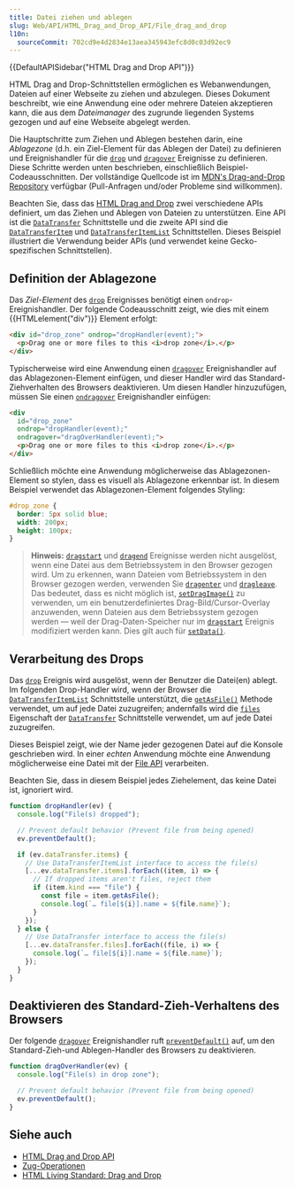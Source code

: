 ```yaml
---
title: Datei ziehen und ablegen
slug: Web/API/HTML_Drag_and_Drop_API/File_drag_and_drop
l10n:
  sourceCommit: 702cd9e4d2834e13aea345943efc8d0c03d92ec9
---
```


{{DefaultAPISidebar("HTML Drag and Drop API")}}

HTML Drag and Drop-Schnittstellen ermöglichen es Webanwendungen, Dateien auf einer Webseite zu ziehen und abzulegen. Dieses Dokument beschreibt, wie eine Anwendung eine oder mehrere Dateien akzeptieren kann, die aus dem _Dateimanager_ des zugrunde liegenden Systems gezogen und auf eine Webseite abgelegt werden.

Die Hauptschritte zum Ziehen und Ablegen bestehen darin, eine _Ablagezone_ (d.h. ein Ziel-Element für das Ablegen der Datei) zu definieren und Ereignishandler für die [`drop`](/de/docs/Web/API/HTMLElement/drop_event) und [`dragover`](/de/docs/Web/API/HTMLElement/dragover_event) Ereignisse zu definieren. Diese Schritte werden unten beschrieben, einschließlich Beispiel-Codeausschnitten. Der vollständige Quellcode ist im [MDN's Drag-and-Drop Repository](https://github.com/mdn/dom-examples/tree/main/drag-and-drop) verfügbar (Pull-Anfragen und/oder Probleme sind willkommen).

Beachten Sie, dass das [HTML Drag and Drop](/de/docs/Web/API/HTML_Drag_and_Drop_API) zwei verschiedene APIs definiert, um das Ziehen und Ablegen von Dateien zu unterstützen. Eine API ist die [`DataTransfer`](/de/docs/Web/API/DataTransfer) Schnittstelle und die zweite API sind die [`DataTransferItem`](/de/docs/Web/API/DataTransferItem) und [`DataTransferItemList`](/de/docs/Web/API/DataTransferItemList) Schnittstellen. Dieses Beispiel illustriert die Verwendung beider APIs (und verwendet keine Gecko-spezifischen Schnittstellen).

## Definition der Ablagezone

Das _Ziel-Element_ des [`drop`](/de/docs/Web/API/HTMLElement/drop_event) Ereignisses benötigt einen `ondrop`-Ereignishandler. Der folgende Codeausschnitt zeigt, wie dies mit einem {{HTMLelement("div")}} Element erfolgt:

```html
<div id="drop_zone" ondrop="dropHandler(event);">
  <p>Drag one or more files to this <i>drop zone</i>.</p>
</div>
```

Typischerweise wird eine Anwendung einen [`dragover`](/de/docs/Web/API/HTMLElement/dragover_event) Ereignishandler auf das Ablagezonen-Element einfügen, und dieser Handler wird das Standard-Ziehverhalten des Browsers deaktivieren. Um diesen Handler hinzuzufügen, müssen Sie einen [`ondragover`](/de/docs/Web/API/HTMLElement/dragover_event) Ereignishandler einfügen:

```html
<div
  id="drop_zone"
  ondrop="dropHandler(event);"
  ondragover="dragOverHandler(event);">
  <p>Drag one or more files to this <i>drop zone</i>.</p>
</div>
```

Schließlich möchte eine Anwendung möglicherweise das Ablagezonen-Element so stylen, dass es visuell als Ablagezone erkennbar ist. In diesem Beispiel verwendet das Ablagezonen-Element folgendes Styling:

```css
#drop_zone {
  border: 5px solid blue;
  width: 200px;
  height: 100px;
}
```

> **Hinweis:** [`dragstart`](/de/docs/Web/API/HTMLElement/dragstart_event) und [`dragend`](/de/docs/Web/API/HTMLElement/dragend_event) Ereignisse werden nicht ausgelöst, wenn eine Datei aus dem Betriebssystem in den Browser gezogen wird. Um zu erkennen, wann Dateien vom Betriebssystem in den Browser gezogen werden, verwenden Sie [`dragenter`](/de/docs/Web/API/HTMLElement/dragenter_event) und [`dragleave`](/de/docs/Web/API/HTMLElement/dragleave_event).
> Das bedeutet, dass es nicht möglich ist, [`setDragImage()`](/de/docs/Web/API/DataTransfer/setDragImage) zu verwenden, um ein benutzerdefiniertes Drag-Bild/Cursor-Overlay anzuwenden, wenn Dateien aus dem Betriebssystem gezogen werden — weil der Drag-Daten-Speicher nur im [`dragstart`](/de/docs/Web/API/HTMLElement/dragstart_event) Ereignis modifiziert werden kann. Dies gilt auch für [`setData()`](/de/docs/Web/API/DataTransfer/setData).

## Verarbeitung des Drops

Das [`drop`](/de/docs/Web/API/HTMLElement/drop_event) Ereignis wird ausgelöst, wenn der Benutzer die Datei(en) ablegt. Im folgenden Drop-Handler wird, wenn der Browser die [`DataTransferItemList`](/de/docs/Web/API/DataTransferItemList) Schnittstelle unterstützt, die [`getAsFile()`](/de/docs/Web/API/DataTransferItem/getAsFile) Methode verwendet, um auf jede Datei zuzugreifen; andernfalls wird die [`files`](/de/docs/Web/API/DataTransfer/files) Eigenschaft der [`DataTransfer`](/de/docs/Web/API/DataTransfer) Schnittstelle verwendet, um auf jede Datei zuzugreifen.

Dieses Beispiel zeigt, wie der Name jeder gezogenen Datei auf die Konsole geschrieben wird. In einer _echten_ Anwendung möchte eine Anwendung möglicherweise eine Datei mit der [File API](/de/docs/Web/API/File_API) verarbeiten.

Beachten Sie, dass in diesem Beispiel jedes Ziehelement, das keine Datei ist, ignoriert wird.

```js
function dropHandler(ev) {
  console.log("File(s) dropped");

  // Prevent default behavior (Prevent file from being opened)
  ev.preventDefault();

  if (ev.dataTransfer.items) {
    // Use DataTransferItemList interface to access the file(s)
    [...ev.dataTransfer.items].forEach((item, i) => {
      // If dropped items aren't files, reject them
      if (item.kind === "file") {
        const file = item.getAsFile();
        console.log(`… file[${i}].name = ${file.name}`);
      }
    });
  } else {
    // Use DataTransfer interface to access the file(s)
    [...ev.dataTransfer.files].forEach((file, i) => {
      console.log(`… file[${i}].name = ${file.name}`);
    });
  }
}
```

## Deaktivieren des Standard-Zieh-Verhaltens des Browsers

Der folgende [`dragover`](/de/docs/Web/API/HTMLElement/dragover_event) Ereignishandler ruft [`preventDefault()`](/de/docs/Web/API/Event/preventDefault) auf, um den Standard-Zieh-und Ablegen-Handler des Browsers zu deaktivieren.

```js
function dragOverHandler(ev) {
  console.log("File(s) in drop zone");

  // Prevent default behavior (Prevent file from being opened)
  ev.preventDefault();
}
```

## Siehe auch

- [HTML Drag and Drop API](/de/docs/Web/API/HTML_Drag_and_Drop_API)
- [Zug-Operationen](/de/docs/Web/API/HTML_Drag_and_Drop_API/Drag_operations)
- [HTML Living Standard: Drag and Drop](https://html.spec.whatwg.org/multipage/interaction.html#dnd)
